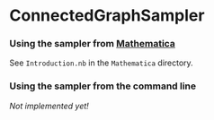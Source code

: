 # ConnectedGraphSampler

### Using the sampler from [Mathematica](https://wri.com/mathematica)

See `Introduction.nb` in the `Mathematica` directory.

### Using the sampler from the command line

*Not implemented yet!*
